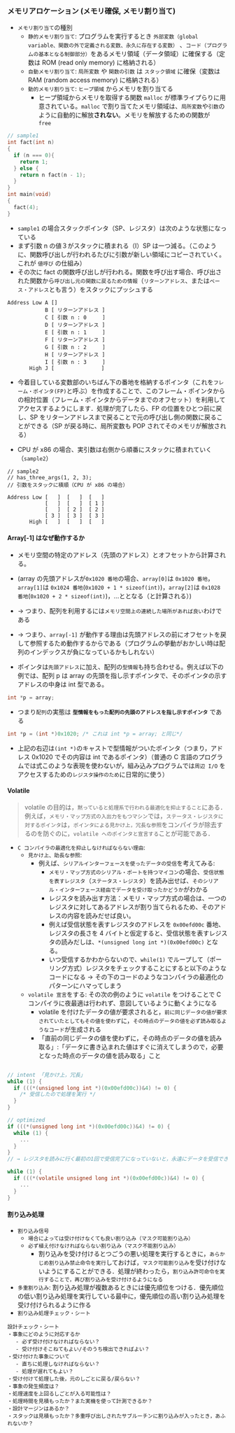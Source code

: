### メモリアロケーション (メモリ確保, メモリ割り当て)

- `メモリ割り当て`の種別
  - `静的メモリ割り当て`: プログラムを実行するとき `外部変数（global variable、関数の外で定義される変数、永久に存在する変数）` 、`コード（プログラムの基本となる制御部分）`をあるメモリ領域（データ領域）に確保する（定数は ROM (read only memory) に格納される）
  - `自動メモリ割り当て`: `局所変数` や `関数の引数` は `スタック領域` に確保（変数は RAM (random access memory) に格納される）
  - `動的メモリ割り当て`: `ヒープ領域` からメモリを割り当てる
    - ヒープ領域からメモリを取得する関数 `malloc` が標準ライプらりに用意されている。`malloc` で割り当てたメモリ領域は、`局所変数`や`引数`のように自動的に解放**されない**。メモリを解放するための関数が　　 `free`

```c
// sample1
int fact(int n)
{
  if (n === 0){
    return 1;
  } else {
    return n fact(n - 1);
  }
}
int main(void)
{
  fact(4);
}
```

- `sample1` の場合スタックポインタ（SP、レジスタ）は次のような状態になっている
- まず引数 n の値３がスタックに積まれる（I）SP は一つ減る。（このように、関数呼び出しが行われるたびに引数が新しい領域にコピーされていく。これが `値呼び` の仕組み）
- その次に fact の関数呼び出しが行われる。関数を呼び出す場合、呼び出された関数から`呼び出し元の関数に戻るための情報`（`リターンアドレス`、または`ベース・アドレス`とも言う）をスタックにプッシュする

```text
Address Low A []
            B [ リターンアドレス ]
            C [ 引数 n : 0     ]
            D [ リターンアドレス ]
            E [ 引数 n : 1     ]
            F [ リターンアドレス ]
            G [ 引数 n : 2     ]
            H [ リターンアドレス ]
            I [ 引数 n : 3     ]
       High J [               ]
```

- 今着目している変数部のいちばん下の番地を格納するポインタ（これを`フレーム・ポインタ(FP)`と呼ぶ）を作成することで、このフレーム・ポインタからの相対位置（フレーム・ポインタからデータまでのオフセット）を利用してアクセスするようにします．処理が完了したら、FP の位置をひとつ前に戻し、SP をリターンアドレスまで戻ることで元の呼び出し側の関数に戻ることができる（SP が戻る時に、局所変数も POP されてそのメモリが解放される）

- CPU が x86 の場合、実引数は右側から順番にスタックに積まれていく（`sample2`）

```text
// sample2
// has_three_args(1, 2, 3);
// 引数をスタックに積順（CPU が x86 の場合）

Address Low [   ]  [   ]  [   ]
            [   ]  [   ]  [ 1 ]
            [   ]  [ 2 ]  [ 2 ]
            [ 3 ]  [ 3 ]  [ 3 ]
       High [   ]  [   ]  [   ]
```

#### Array[-1] はなぜ動作するか

- メモリ空間の特定のアドレス（先頭のアドレス）とオフセットから計算される。
- (array の先頭アドレスが`0x1020 番地`の場合、`array[0]`は `0x1020 番地`，`array[1]`は `0x1024 番地`(`0x1020 + 1 * sizeof(int)`)，`array[2]`は `0x1028 番地`(`0x1020 + 2 * sizeof(int)`)，...ととなる（と計算される）)
- -> つまり、配列を利用するには`メモリ空間上の連続した場所があれば良い`わけである
- -> つまり、`array[-1]` が動作する理由は先頭アドレスの前にオフセットを戻して参照するため動作するからである（プログラムの挙動がおかしい時は配列のインデックスが負になっているかもしれない）

- ポインタは`先頭アドレス`に加え、配列の`型情報`も持ち合わせる。例えば以下の例では、配列 p は array の先頭を指し示すポインタで、そのポインタの示すアドレスの中身は int 型である。

```c
int *p = array;
```

- つまり`配列`の実態は **`型情報をもった配列の先頭のアドレスを指し示すポインタ`** である

```c
int *p = (int *)0x1020; /* これは int *p = array; と同じ*/
```

- 上記の右辺は`(int *)`のキャストで型情報がついたポインタ（つまり，アドレス 0x1020 でその内容は int であるポインタ）（普通の C 言語のプログラムでは式このような表現を使わないが，組み込みプログラムでは`周辺 I/O` をアクセスするための`レジスタ操作のため`に日常的に使う）

#### Volatile

> volatile の目的は，`黙っていると処理系で行われる最適化を抑止すること`にある．例えば，`メモリ・マップ方式の入出力をもつマシン`では，`ステータス・レジスタに対するポインタ`は，`ポインタによる見かけ上，冗長な参照`をコンパイラが除去するのを防ぐのに，`volatile へのポインタと宣言する`ことが可能である．

- `C コンパイラの最適化を抑止しなければならない理由`:
  - `見かけ上、助長な参照`:
    - 例えば、`シリアルインターフェースを使ったデータの受信`を考えてみる:
      - `メモリ・マップ方式のシリアル・ポートを持つマイコン`の場合、`受信状態を表すレジスタ`（`ステータス・レジスタ`）を読み出せば、`そのシリアル・インターフェース経由でデータを受け取ったかどうか`がわかる
      - レジスタを読み出す方法：メモリ・マップ方式の場合は、一つのレジスタに対してあるアドレスが割り当てられるため、そのアドレスの内容を読みだせば良い。
      - 例えば受信状態を表すレジスタのアドレスを `0x00efd00c` 番地、レジスタの長さを 4 バイトと仮定すると、受信状態を表すレジスタの読みだしは、`*(unsigned long int *)(0x00efd00c)` となる。
      - いつ受信するかわからないので、`while(1)` でループして（ポーリング方式）レジスタをチェックすることにすると以下のようなコードになる → その下のコードのようなコンパイラの最適化のパターンにハマってしまう
  - `volatile 宣言`をする: その次の例のように `volatile` をつけることで C コンパイラに夜最適は行われず、意図しているように動くようになる
    - volatile を付けたデータの値が要求されると，`前に同じデータの値が要求されていたとしてもその値を使わず`に，`その時点のデータの値を必ず読み取るようなコード`が生成される
    - 「直前の同じデータの値を使わずに，その時点のデータの値を読み取る」:「データに書き込まれた値はすぐに消えてしまうので，必要となった時点のデータの値を読み取る」こと

```c

// intent 「見かけ上，冗長」
while (1) {
  if (((*(unsigned long int *)(0x00efd00c))&4) != 0) {
    /* 受信したので処理を実行 */
  }
}

// optimized
if (((*(unsigned long int *)(0x00efd00c))&4) != 0) {
  while (1) {
    ...
  }
}
// → レジスタを読みに行く最初の1回で受信完了になっていないと，永遠にデータを受信できない
```

```c
while (1) {
  if (((*(volatile unsigned long int *)(0x00efd00c))&4) != 0) {
    ...
  }
}
```

#### 割り込み処理

- `割り込み信号`
  - `場合によっては受け付けなくても良い割り込み（マスク可能割り込み）`
  - `必ず植え付けなければならない割り込み（マスク不能割り込み）`
    - 割り込みを受け付けるとつごうの悪い処理を実行するときに，`あらかじめ割り込み禁止命令を実行`しておけば，`マスク可能割り込み`を受け付けないようにすることができる．処理が終わったら，`割り込み許可命令を実行することで，再び割り込みを受け付けるようになる`
- `多重割り込み`: 割り込み処理が複数あるときには優先順位をつける．優先順位の低い割り込み処理を実行している最中に，優先順位の高い割り込み処理を受け付けられるように作る
- `割り込み処理チェック・シート`

```text
設計チェック・シート
・事象にどのように対応するか
　 - 必ず受け付けなければならない？
　 - 受け付けそこねてもよい/そのうち検出できればよい？
・受け付けた事象について
　 - 直ちに処理しなければならない？
　 - 処理が遅れてもよい？
・受け付けて処理した後，元のしごとに戻る/戻らない？
・事象の発生頻度は？
・処理速度を上回るしごとが入る可能性は？
・処理時間を見積もったか？また実機を使って計測できるか？
・設計マージンはあるか？
・スタックは見積もったか？多重呼び出しされたサブルーチンに割り込みが入ったとき，あふれないか？
```
